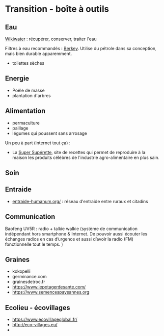 # Transition - boîte à outils

## Eau

[Wikiwater](https://wikiwater.fr) : récupérer, conserver, traiter l'eau

Filtres à eau recommandés : [Berkey](https://berkey-waterfilters.fr/collections/systemes-de-filtres-a-eau-berkey/products/systeme-de-filtration-deau-big-berkey). Utilise du pétrole dans sa conception, mais bien durable apparemment.

- toilettes sèches

## Energie

- Poêle de masse
- plantation d'arbres

## Alimentation

- permaculture
- paillage
- légumes qui poussent sans arrosage

Un peu à part (internet tout ça) : 
- La [Super Supérette](http://www.lasupersuperette.com), site de recettes qui permet de reproduire à la maison les produits célèbres de l'industrie agro-alimentaire en plus sain.
## Soin

## Entraide

- [entraide-humanum.org/](https://entraide-humanum.org/) : réseau d'entraide entre ruraux et citadins

## Communication

Baofeng UV5R : radio + talkie walkie (système de communication indépendant hors smartphone & Internet. De pouvoir aussi écouter les échanges radios en cas d’urgence et aussi d’avoir la radio (FM) fonctionnelle tout le temps. )

## Graines 

- kokopelli
- germinance.com 
- grainesdetroc.fr
- https://www.lepotagerdesante.com/
- https://www.semencespaysannes.org

## Ecolieu - écovillages

- https://www.ecovillageglobal.fr/
- http://eco-villages.eu/
- 